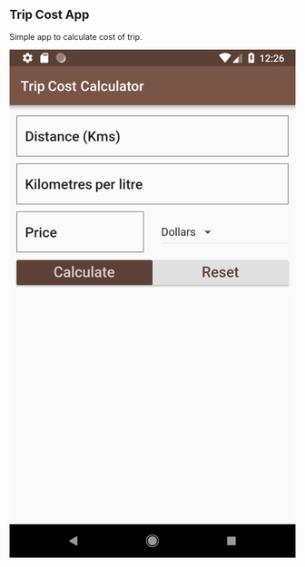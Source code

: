 ## Trip Cost App

Simple app to calculate cost of trip.

![Alt text](/images/app_screenshot.png?raw=true "Screenshot")
